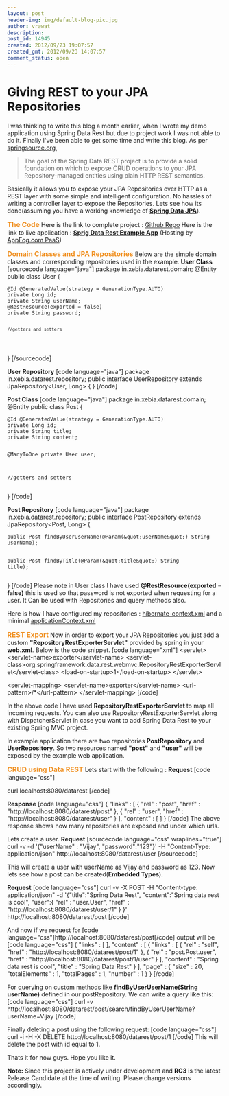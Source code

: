 ```yaml
---
layout: post
header-img: img/default-blog-pic.jpg
author: vrawat
description: 
post_id: 14945
created: 2012/09/23 19:07:57
created_gmt: 2012/09/23 14:07:57
comment_status: open
---
```


# Giving REST to your JPA Repositories

<p>I was thinking to write this blog a month earlier, when I wrote my demo application using Spring Data Rest but due to project work I was not able to do it. Finally I've been able to get some time and write this blog. As per <a href="http://www.springsource.org/spring-data/rest" target="_blank">springsource.org</a>,
<blockquote>The goal of the Spring Data REST project is to provide a solid foundation on which to expose CRUD operations to your JPA Repository-managed entities using plain HTTP REST semantics. </blockquote>
Basically it allows you to expose your JPA Repositories over HTTP as a REST layer with some simple and intelligent configuration. No hassles of writing a controller layer to expose the Repositories. Lets see how its done(assuming you have a working knowledge of <strong><a href="http://www.springsource.org/spring-data/jpa" target="_blank">Spring Data JPA</a></strong>).
<!--more--></p>
<p><span style="font-size: medium;"><strong><span style="color: #f09021;">The Code</span></strong></span>
Here is the link to complete project : <a href="https://github.com/vijayrawatsan/Spring-Data-Rest" target="_blank">Github Repo</a>
Here is the link to live application : <a href="http://springdatarest.ap01.aws.af.cm" target="_blank"><strong>Sprig Data Rest Example App</strong></a> (Hosting by <a href="http://www.appfog.com/">AppFog.com PaaS</a>)</p>
<p><span style="font-size: medium;"><strong><span style="color: #f09021;">Domain Classes and JPA Repositories</span></strong></span>
Below are the simple domain classes and corresponding repositories used in the example.
<strong>User Class</strong>
[sourcecode language="java"]
package in.xebia.datarest.domain;
@Entity
public class User {</p>
<pre><code>@Id @GeneratedValue(strategy = GenerationType.AUTO)
private Long id;
private String userName;
@RestResource(exported = false) 
private String password;

    //getters and setters
</code></pre>
<p>}
[/sourcecode]</p>
<p><strong>User Repository</strong>
[code language="java"]
package in.xebia.datarest.repository;
public interface UserRepository extends JpaRepository&lt;User, Long&gt; {
}
[/code]</p>
<p><strong>Post Class</strong>
[code language="java"]
package in.xebia.datarest.domain;
@Entity
public class Post  {</p>
<pre><code>@Id @GeneratedValue(strategy = GenerationType.AUTO)
private Long id;
private String title;
private String content;

@ManyToOne
private User user;

//getters and setters
</code></pre>
<p>}
[/code]</p>
<p><strong>Post Repository</strong>
[code language="java"]
package in.xebia.datarest.repository;
public interface PostRepository extends JpaRepository&lt;Post, Long&gt; {</p>
<pre><code>public Post findByUserUserName(@Param(&amp;quot;userName&amp;quot;) String userName);

public Post findByTitle(@Param(&amp;quot;title&amp;quot;) String title);
</code></pre>
<p>}
[/code]
Please note in User class I have used <strong>@RestResource(exported = false)</strong> this is used so that password is not exported when requesting for a user. It Can be used with Repositories and query methods also.</p>
<p>Here is how I have configured my repositories : <a href="https://github.com/vijayrawatsan/Spring-Data-Rest/blob/master/src/main/webapp/WEB-INF/hibernate-context.xml" target="_blank">hibernate-context.xml</a> and a minimal <a href="https://github.com/vijayrawatsan/Spring-Data-Rest/blob/master/src/main/webapp/WEB-INF/applicationContext.xml" target="_blank">applicationContext.xml</a></p>
<p><span style="font-size: medium;"><strong><span style="color: #f09021;">REST Export</span></strong></span>
Now in order to export your JPA Repositories you just add a custom <strong>"RepositoryRestExporterServlet"</strong> provided by spring in your <strong>web.xml</strong>. Below is the code snippet.
[code language="xml"]
&lt;servlet&gt;
    &lt;servlet-name&gt;exporter&lt;/servlet-name&gt;
    &lt;servlet-class&gt;org.springframework.data.rest.webmvc.RepositoryRestExporterServlet&lt;/servlet-class&gt;
    &lt;load-on-startup&gt;1&lt;/load-on-startup&gt;
&lt;/servlet&gt;</p>
<p>&lt;servlet-mapping&gt;
    &lt;servlet-name&gt;exporter&lt;/servlet-name&gt;
    &lt;url-pattern&gt;/*&lt;/url-pattern&gt;
&lt;/servlet-mapping&gt;
[/code]</p>
<p>In the above code I have used <strong>RepositoryRestExporterServlet </strong>to map all incoming requests. You can also use RepositoryRestExporterServlet along with DispatcherServlet in case you want to add Spring Data Rest to your existing Spring MVC project.</p>
<p>In example application there are two repositories <strong>PostRepository</strong> and <strong>UserRepository</strong>. So two resources named <strong>"post"</strong> and <strong>"user"</strong> will be exposed by the example web application.</p>
<p><span style="font-size: medium;"><strong><span style="color: #f09021;">CRUD using Data REST</span></strong></span>
Lets start with the following :
<strong>Request</strong>
[code language="css"]</p>
<p>curl localhost:8080/datarest
[/code]</p>
<p><strong>Response</strong>
[code language="css"]
{
  &quot;links&quot; : [ {
    &quot;rel&quot; : &quot;post&quot;,
    &quot;href&quot; : &quot;http://localhost:8080/datarest/post&quot;
  }, {
    &quot;rel&quot; : &quot;user&quot;,
    &quot;href&quot; : &quot;http://localhost:8080/datarest/user&quot;
  } ],
  &quot;content&quot; : [ ]
}
[/code]
The above response shows how many repositories are exposed and under which urls. </p>
<p>Lets create a user.
<strong>Request</strong>
[sourcecode language="css" wraplines="true"]
curl -v -d '{&quot;userName&quot; : &quot;Vijay&quot;, &quot;password&quot;:&quot;123&quot;}' -H &quot;Content-Type: application/json&quot; http://localhost:8080/datarest/user 
[/sourcecode]</p>
<p>This will create a user with userName as Vijay and password as 123. Now lets see how a post can be created(<strong>Embedded Types</strong>).</p>
<p><strong>Request</strong>
[code language="css"]
curl -v -X POST -H &quot;Content-type: application/json&quot; -d '{&quot;title&quot;:&quot;Spring Data Rest&quot;, &quot;content&quot;:&quot;Spring data rest is cool&quot;, &quot;user&quot;:{ &quot;rel&quot; : &quot;user.User&quot;, &quot;href&quot; : &quot;http://localhost:8080/datarest/user/1&quot; } }' http://localhost:8080/datarest/post
[/code]</p>
<p>And now if we request for [code language="css"]http://localhost:8080/datarest/post[/code] output will be
[code language="css"]
{
  &quot;links&quot; : [ ],
  &quot;content&quot; : [ {
    &quot;links&quot; : [ {
      &quot;rel&quot; : &quot;self&quot;,
      &quot;href&quot; : &quot;http://localhost:8080/datarest/post/1&quot;
    }, {
      &quot;rel&quot; : &quot;post.Post.user&quot;,
      &quot;href&quot; : &quot;http://localhost:8080/datarest/post/1/user&quot;
    } ],
    &quot;content&quot; : &quot;Spring data rest is cool&quot;,
    &quot;title&quot; : &quot;Spring Data Rest&quot;
  } ],
  &quot;page&quot; : {
    &quot;size&quot; : 20,
    &quot;totalElements&quot; : 1,
    &quot;totalPages&quot; : 1,
    &quot;number&quot; : 1
  }
}
[/code]</p>
<p>For querying on custom methods like <strong>findByUserUserName(String userName)</strong> defined in our postRepository. We can write a query like this:
[code language="css"]
curl -v http://localhost:8080/datarest/post/search/findByUserUserName?userName=Vijay
[/code]</p>
<p>Finally deleting a post using the following request:
[code language="css"]
curl -i -H -X DELETE http://localhost:8080/datarest/post/1
[/code]
This will delete the post with id equal to 1. </p>
<p>Thats it for now guys. Hope you like it. </p>
<p><strong>Note:</strong> Since this project is actively under development and <strong>RC3 </strong>is the latest Release Candidate at the time of writing. Please change versions accordingly.</p>